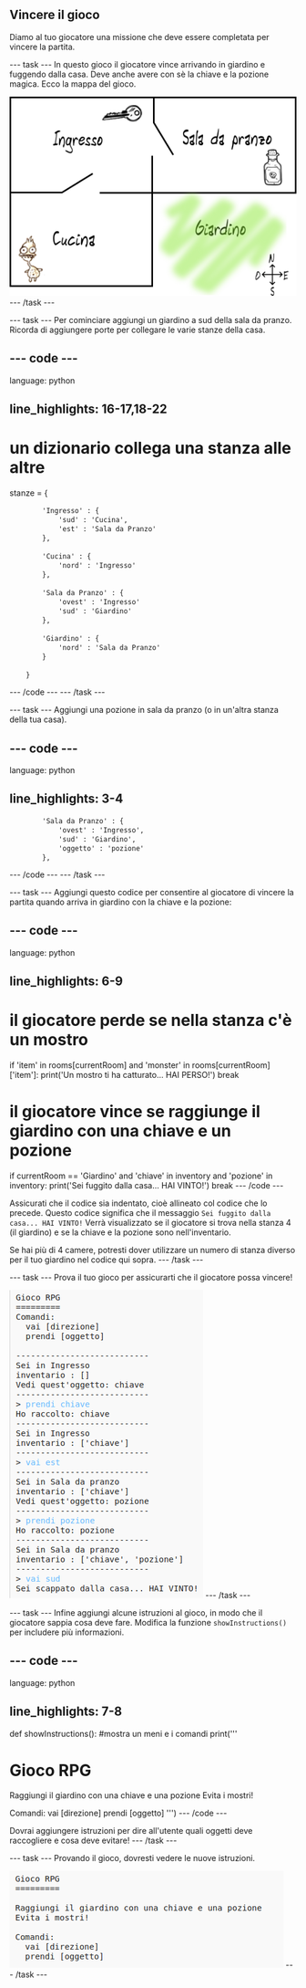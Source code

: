 ## Vincere il gioco

Diamo al tuo giocatore una missione che deve essere completata per vincere la partita.

\--- task \--- In questo gioco il giocatore vince arrivando in giardino e fuggendo dalla casa. Deve anche avere con sè la chiave e la pozione magica. Ecco la mappa del gioco.

![screenshot](images/rpg-final-map.png) \--- /task \---

\--- task \--- Per cominciare aggiungi un giardino a sud della sala da pranzo. Ricorda di aggiungere porte per collegare le varie stanze della casa.

## \--- code \---

language: python

## line_highlights: 16-17,18-22

# un dizionario collega una stanza alle altre

stanze = {

            'Ingresso' : {
                'sud' : 'Cucina',
                'est' : 'Sala da Pranzo'
            },
    
            'Cucina' : {
                'nord' : 'Ingresso'
            },
    
            'Sala da Pranzo' : {
                'ovest' : 'Ingresso'
                'sud' : 'Giardino'
            },
    
            'Giardino' : {
                'nord' : 'Sala da Pranzo'
            }
    
        }
    

\--- /code \--- \--- /task \---

\--- task \--- Aggiungi una pozione in sala da pranzo (o in un'altra stanza della tua casa).

## \--- code \---

language: python

## line_highlights: 3-4

            'Sala da Pranzo' : {
                'ovest' : 'Ingresso',
                'sud' : 'Giardino',
                'oggetto' : 'pozione'
            },
    

\--- /code \--- \--- /task \---

\--- task \--- Aggiungi questo codice per consentire al giocatore di vincere la partita quando arriva in giardino con la chiave e la pozione:

## \--- code \---

language: python

## line_highlights: 6-9

# il giocatore perde se nella stanza c'è un mostro

if 'item' in rooms\[currentRoom] and 'monster' in rooms[currentRoom\]\['item'\]: print('Un mostro ti ha catturato... HAI PERSO!') break

# il giocatore vince se raggiunge il giardino con una chiave e un pozione

if currentRoom == 'Giardino' and 'chiave' in inventory and 'pozione' in inventory: print('Sei fuggito dalla casa... HAI VINTO!') break \--- /code \---

Assicurati che il codice sia indentato, cioè allineato col codice che lo precede. Questo codice significa che il messaggio `Sei fuggito dalla casa... HAI VINTO!` Verrà visualizzato se il giocatore si trova nella stanza 4 (il giardino) e se la chiave e la pozione sono nell'inventario.

Se hai più di 4 camere, potresti dover utilizzare un numero di stanza diverso per il tuo giardino nel codice qui sopra. \--- /task \---

\--- task \--- Prova il tuo gioco per assicurarti che il giocatore possa vincere!

![screenshot](images/rpg-win-test.png) \--- /task \---

\--- task \--- Infine aggiungi alcune istruzioni al gioco, in modo che il giocatore sappia cosa deve fare. Modifica la funzione `showInstructions()` per includere più informazioni.

## \--- code \---

language: python

## line_highlights: 7-8

def showInstructions(): #mostra un meni e i comandi print('''

# Gioco RPG

Raggiungi il giardino con una chiave e una pozione Evita i mostri!

Comandi: vai [direzione] prendi [oggetto] ''') \--- /code \---

Dovrai aggiungere istruzioni per dire all'utente quali oggetti deve raccogliere e cosa deve evitare! \--- /task \---

\--- task \--- Provando il gioco, dovresti vedere le nuove istruzioni.

![screenshot](images/rpg-instructions-test.png) \--- /task \---